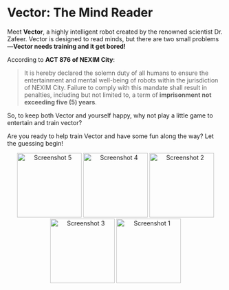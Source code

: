 # Vector: The Mind Reader

Meet **Vector**, a highly intelligent robot created by the renowned scientist Dr. Zafeer. Vector is designed to read minds, but there are two small problems—**Vector needs training and it get bored!**  

According to **ACT 876 of NEXIM City**:

> It is hereby declared the solemn duty of all humans to ensure the entertainment and mental well-being of robots within the jurisdiction of NEXIM City. Failure to comply with this mandate shall result in penalties, including but not limited to, a term of **imprisonment not exceeding five (5) years**.

So, to keep both Vector and yourself happy, why not play a little game to entertain and train vector?  

Are you ready to help train Vector and have some fun along the way? Let the guessing begin!  

 <p align="center">
  <img src="https://github.com/user-attachments/assets/3a011383-ea0d-436f-b8c4-b8ee00c65114" alt="Screenshot 5" width="150"/>
  <img src="https://github.com/user-attachments/assets/4ba6ed8c-e5f0-4c64-883a-d0661bde1840" alt="Screenshot 4" width="150"/>
  <img src="https://github.com/user-attachments/assets/0e82665b-bc14-4cc8-b8ab-5cc4995f315b" alt="Screenshot 2" width="150"/>
  <img src="https://github.com/user-attachments/assets/9e6fb762-432e-4acf-8c8d-decda33982ac" alt="Screenshot 3" width="150"/>
  <img src="https://github.com/user-attachments/assets/0bb9644f-af70-41f4-aecd-398d7958c7d4" alt="Screenshot 1" width="150"/>
</p>
